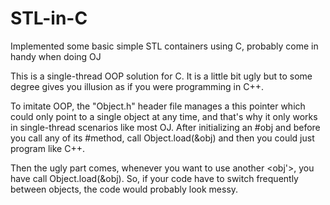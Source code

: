 # STL-in-C
Implemented some basic simple STL containers using C, probably come in handy when doing OJ

This is a single-thread OOP solution for C. It is a little bit ugly but to some degree gives you illusion as if you were programming in C++.

To imitate OOP, the "Object.h" header file manages a this pointer which could only point to a single object at any time, and that's why it only works in single-thread scenarios like most OJ. After initializing an #obj and before you call any of its #method, call Object.load(&obj) and then you could just program like C++.
 
 
 Then the ugly part comes, whenever you want to use another <obj'>, you have call Object.load(&obj). So, if your code have to switch frequently between objects, the code would probably look messy.
 
